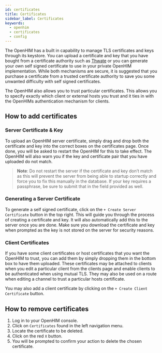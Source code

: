 ```yaml
---
id: certificates
title: Certificates
sidebar_label: Certificates
keywords:
  - openhim
  - certificates
  - config
---
```


The OpenHIM has a built in capability to manage TLS certificates and keys through its keystore. You can upload a certificate and key that you have bought from a certificate authority such as [Thwate](https://www.thawte.com/) or you can generate your own self signed certificate to use in your private OpenHIM implementation. While both mechanisms are secure, it is suggested that you purchase a certificate from a trusted certificate authority to save you some unwanted difficulty with self signed certificates.

The OpenHIM also allows you to trust particular certificates. This allows you to specify exactly which client or external hosts you trust and it ties in with the OpenHIMs authentication mechanism for clients.

## How to add certificates

### Server Certificate & Key

To upload an OpenHIM server certificate, simply drag and drop both the certificate and key into the correct boxes on the certificates page. Once done, you will be asked to restart the OpenHIM for this to take effect. The OpenHIM will also warn you if the key and certificate pair that you have uploaded do not match.

> **Note**: Do not restart the server if the certificate and key don’t match as this will prevent the server from being able to startup correctly and force you to fix this manually in the database. If your key requires a passphrase, be sure to submit that in the field provided as well.

### Generating a Server Certificate

To generate a self signed certificate, click on the `+ Create Server Certificate` button in the top right. This will guide you through the process of creating a certificate and key. It will also automatically add this to the server once you are done. Make sure you download the certificate and key when prompted as the key is not stored on the server for security reasons.

### Client Certificates

If you have some client certificates or host certificates that you want the OpenHIM to trust, you can add them by simply dropping them in the bottom box to have them uploaded. These certificates may be attached to clients when you edit a particular client from the clients page and enable clients to be authenticated when using mutual TLS. They may also be used on a route when editing a channel to trust a particular hosts certificate.

You may also add a client certificate by clicking on the `+ Create Client Certificate` button.

## How to remove certificates

1. Log in to your OpenHIM console.
1. Click on `Certificates` found in the left navigation menu.
1. Locate the certificate to be deleted.
1. Click on the red `X` button.
1. You will be prompted to confirm your action to delete the chosen certificate.
